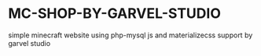 # MC-SHOP-BY-GARVEL-STUDIO
simple minecraft website using php-mysql js and materializecss support by garvel studio
